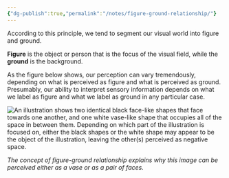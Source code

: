 ```yaml
---
{"dg-publish":true,"permalink":"/notes/figure-ground-relationship/"}
---
```


According to this principle, we tend to segment our visual world into figure and ground. 

**Figure** is the object or person that is the focus of the visual field, while the **ground** is the background. 

As the figure below shows, our perception can vary tremendously, depending on what is perceived as figure and what is perceived as ground. Presumably, our ability to interpret sensory information depends on what we label as figure and what we label as ground in any particular case.

![An illustration shows two identical black face-like shapes that face towards one another, and one white vase-like shape that occupies all of the space in between them. Depending on which part of the illustration is focused on, either the black shapes or the white shape may appear to be the object of the illustration, leaving the other(s) perceived as negative space.](https://cnx.org/resources/2e355930e719bff08202ad12c00275e674fca248/CNX_Psych_05_06_FacesVase.jpg)

*The concept of figure-ground relationship explains why this image can be perceived either as a vase or as a pair of faces.*